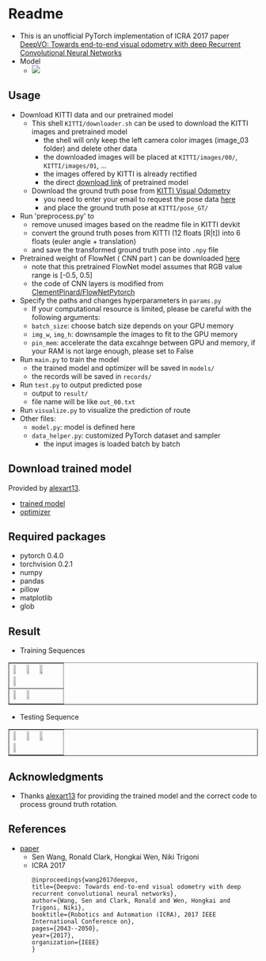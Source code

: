 # Readme
- This is an unofficial PyTorch implementation of ICRA 2017 paper [DeepVO: Towards end-to-end visual odometry with deep Recurrent Convolutional Neural Networks](https://ieeexplore.ieee.org/document/7989236/)
- Model
    - ![](https://imgur.com/vo0vXgk.png)

## Usage
- Download KITTI data and our pretrained model
	- This shell ```KITTI/downloader.sh``` can be used to download the KITTI images and pretrained model
		- the shell will only keep the left camera color images (image_03 folder) and delete other data
		- the downloaded images will be placed at ```KITTI/images/00/```, ```KITTI/images/01```, ...
		- the images offered by KITTI is already rectified
		- the direct [download link](https://drive.google.com/file/d/1l0s3rYWgN8bL0Fyofee8IhN-0knxJF22/view) of pretrained model
	- Download the ground truth pose from [KITTI Visual Odometry](http://www.cvlibs.net/datasets/kitti/eval_odometry.php)
		- you need to enter your email to request the pose data [here](http://www.cvlibs.net/download.php?file=data_odometry_poses.zip)
		- and place the ground truth pose at ```KITTI/pose_GT/```
- Run 'preprocess.py' to 
    - remove unused images based on the readme file in KITTI devkit
    - convert the ground truth poses from KITTI (12 floats [R|t]) into 6 floats (euler angle + translation)
    - and save the transformed ground truth pose into ```.npy``` file
- Pretrained weight of FlowNet ( CNN part ) can be downloaded [here](https://drive.google.com/drive/folders/0B5EC7HMbyk3CbjFPb0RuODI3NmM)
	- note that this pretrained FlowNet model assumes that RGB value range is [-0.5, 0.5]
	- the code of CNN layers is modified from [ClementPinard/FlowNetPytorch](https://github.com/ClementPinard/FlowNetPytorch)
- Specify the paths and changes hyperparameters in ```params.py```
	- If your computational resource is limited, please be careful with the following arguments:
	- ```batch_size```: choose batch size depends on your GPU memory
	- ```img_w```, ```img_h```: downsample the images to fit to the GPU memory
	- ```pin_mem```: accelerate the data excahnge between GPU and memory, if your RAM is not large enough, please set to False
- Run ```main.py``` to train the model
	- the trained model and optimizer will be saved in ```models/```
	- the records will be saved in ```records/```
- Run ```test.py``` to output predicted pose
	- output to ```result/```
	- file name will be like ``out_00.txt``
- Run ```visualize.py``` to visualize the prediction of route
- Other files:
	- ```model.py```: model is defined here
	- ```data_helper.py```: customized PyTorch dataset and sampler
		- the input images is loaded batch by batch
		
## Download trained model
Provided by [alexart13](https://github.com/alexart13).
- [trained model](https://drive.google.com/file/d/1l0s3rYWgN8bL0Fyofee8IhN-0knxJF22/view)
- [optimizer](https://drive.google.com/file/d/1JlVJwEZy4W4EmgtTCNWmM4YAACUHxnr2/view)

## Required packages
- pytorch 0.4.0
- torchvision 0.2.1
- numpy
- pandas
- pillow
- matplotlib
- glob

## Result
- Training Sequences
<table border=1>
<tr>
<td>
<img src="https://user-images.githubusercontent.com/32840403/51480655-96989400-1da2-11e9-9cd7-c0618ed3ff6d.png" width="24%"/>
<img src="https://user-images.githubusercontent.com/32840403/51480656-96989400-1da2-11e9-99d4-b55546e89d54.png" width="24%"/>
<img src="https://user-images.githubusercontent.com/32840403/51480645-95676700-1da2-11e9-842e-ff20a243013d.png" width="24%"/>
<img src="https://user-images.githubusercontent.com/32840403/51480647-95676700-1da2-11e9-95ac-d548d3aec24c.png" width="24%"/>
</td>
</tr>

<tr>
<td>
<img src="https://user-images.githubusercontent.com/32840403/51480651-95fffd80-1da2-11e9-8b37-4cebfa7358e6.png" width="24%"/>
<img src="https://user-images.githubusercontent.com/32840403/51480652-96989400-1da2-11e9-9096-7c93de6109da.png" width="24%"/>
</td>
</tr>
</table>

- Testing Sequence
<table border=1>
<tr>
<td>
<img src="https://user-images.githubusercontent.com/32840403/51480646-95676700-1da2-11e9-9723-ad8e07aa4706.png" width="24%"/>
<img src="https://user-images.githubusercontent.com/32840403/51480648-95fffd80-1da2-11e9-917e-f9e67c1f1500.png" width="24%"/>
<img src="https://user-images.githubusercontent.com/32840403/51480650-95fffd80-1da2-11e9-8c02-96aa37beab94.png" width="24%"/>
<img src="https://user-images.githubusercontent.com/32840403/51480654-96989400-1da2-11e9-8202-ddedae1a9a7a.png" width="24%"/>
</td>
</tr>
</table>

## Acknowledgments
- Thanks [alexart13](https://github.com/alexart13) for providing the trained model and the correct code to process ground truth rotation.

## References
- [paper](https://ieeexplore.ieee.org/document/7989236/)
    - Sen Wang, Ronald Clark, Hongkai Wen, Niki Trigoni
    - ICRA 2017
      ```
      @inproceedings{wang2017deepvo,
	  title={Deepvo: Towards end-to-end visual odometry with deep recurrent convolutional neural networks},
	  author={Wang, Sen and Clark, Ronald and Wen, Hongkai and Trigoni, Niki},
	  booktitle={Robotics and Automation (ICRA), 2017 IEEE International Conference on},
	  pages={2043--2050},
	  year={2017},
	  organization={IEEE}
	  }
      ```
